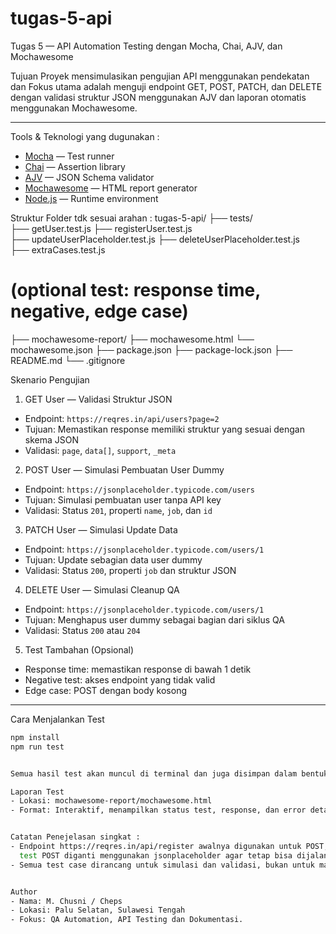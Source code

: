 # tugas-5-api
Tugas 5 — API Automation Testing dengan Mocha, Chai, AJV, dan Mochawesome

Tujuan Proyek
mensimulasikan pengujian API menggunakan pendekatan dan Fokus utama adalah menguji endpoint GET, POST, PATCH, 
dan DELETE dengan validasi struktur JSON menggunakan AJV dan laporan otomatis menggunakan Mochawesome.

---

Tools & Teknologi yang dugunakan :
- [Mocha](https://mochajs.org/) — Test runner
- [Chai](https://www.chaijs.com/) — Assertion library
- [AJV](https://ajv.js.org/) — JSON Schema validator
- [Mochawesome](https://github.com/mochajs/mochawesome) — HTML report generator
- [Node.js](https://nodejs.org/) — Runtime environment


Struktur Folder tdk sesuai arahan :
tugas-5-api/ 
├── tests/   
├── getUser.test.js 
├── registerUser.test.js   
├── updateUserPlaceholder.test.js 
├── deleteUserPlaceholder.test.js  
├── extraCases.test.js 
        
# (optional test: response time, negative, edge case) 

├── mochawesome-report/ 
├── mochawesome.html 
└── mochawesome.json 
├── package.json 
├── package-lock.json 
├── README.md 
└── .gitignore


Skenario Pengujian

1. GET User — Validasi Struktur JSON
- Endpoint: `https://reqres.in/api/users?page=2`
- Tujuan: Memastikan response memiliki struktur yang sesuai dengan skema JSON
- Validasi: `page`, `data[]`, `support`, `_meta`

2. POST User — Simulasi Pembuatan User Dummy
- Endpoint: `https://jsonplaceholder.typicode.com/users`
- Tujuan: Simulasi pembuatan user tanpa API key
- Validasi: Status `201`, properti `name`, `job`, dan `id`

3. PATCH User — Simulasi Update Data
- Endpoint: `https://jsonplaceholder.typicode.com/users/1`
- Tujuan: Update sebagian data user dummy
- Validasi: Status `200`, properti `job` dan struktur JSON

4. DELETE User — Simulasi Cleanup QA
- Endpoint: `https://jsonplaceholder.typicode.com/users/1`
- Tujuan: Menghapus user dummy sebagai bagian dari siklus QA
- Validasi: Status `200` atau `204`

5. Test Tambahan (Opsional)
- Response time: memastikan response di bawah 1 detik
- Negative test: akses endpoint yang tidak valid
- Edge case: POST dengan body kosong

---

Cara Menjalankan Test

```bash
npm install
npm run test


Semua hasil test akan muncul di terminal dan juga disimpan dalam bentuk HTML di folder mochawesome-report.

Laporan Test
- Lokasi: mochawesome-report/mochawesome.html
- Format: Interaktif, menampilkan status test, response, dan error detail


Catatan Penejelasan singkat :
- Endpoint https://reqres.in/api/register awalnya digunakan untuk POST, namun sekarang memerlukan API key aktif. Oleh karena itu, 
  test POST diganti menggunakan jsonplaceholder agar tetap bisa dijalankan tanpa error.
- Semua test case dirancang untuk simulasi dan validasi, bukan untuk manipulasi data nyata.


Author
- Nama: M. Chusni / Cheps
- Lokasi: Palu Selatan, Sulawesi Tengah
- Fokus: QA Automation, API Testing dan Dokumentasi.
